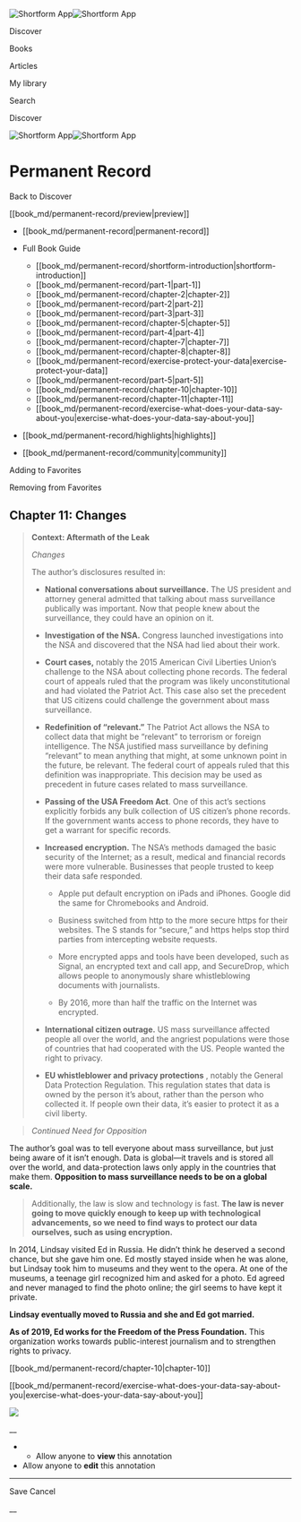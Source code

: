 ![Shortform App](/img/logo.36a2399e.svg)![Shortform App](/img/logo-dark.70c1b072.svg)

Discover

Books

Articles

My library

Search

Discover

![Shortform App](/img/logo.36a2399e.svg)![Shortform App](/img/logo-dark.70c1b072.svg)

# Permanent Record

Back to Discover

[[book_md/permanent-record/preview|preview]]

  * [[book_md/permanent-record|permanent-record]]
  * Full Book Guide

    * [[book_md/permanent-record/shortform-introduction|shortform-introduction]]
    * [[book_md/permanent-record/part-1|part-1]]
    * [[book_md/permanent-record/chapter-2|chapter-2]]
    * [[book_md/permanent-record/part-2|part-2]]
    * [[book_md/permanent-record/part-3|part-3]]
    * [[book_md/permanent-record/chapter-5|chapter-5]]
    * [[book_md/permanent-record/part-4|part-4]]
    * [[book_md/permanent-record/chapter-7|chapter-7]]
    * [[book_md/permanent-record/chapter-8|chapter-8]]
    * [[book_md/permanent-record/exercise-protect-your-data|exercise-protect-your-data]]
    * [[book_md/permanent-record/part-5|part-5]]
    * [[book_md/permanent-record/chapter-10|chapter-10]]
    * [[book_md/permanent-record/chapter-11|chapter-11]]
    * [[book_md/permanent-record/exercise-what-does-your-data-say-about-you|exercise-what-does-your-data-say-about-you]]
  * [[book_md/permanent-record/highlights|highlights]]
  * [[book_md/permanent-record/community|community]]



Adding to Favorites 

Removing from Favorites 

## Chapter 11: Changes

> **Context: Aftermath of the Leak**
> 
> _Changes_
> 
> The author’s disclosures resulted in:
> 
>   * **National conversations about surveillance.** The US president and attorney general admitted that talking about mass surveillance publically was important. Now that people knew about the surveillance, they could have an opinion on it.
> 
>   * **Investigation of the NSA.** Congress launched investigations into the NSA and discovered that the NSA had lied about their work.
> 
>   * **Court cases,** notably the 2015 American Civil Liberties Union’s challenge to the NSA about collecting phone records. The federal court of appeals ruled that the program was likely unconstitutional and had violated the Patriot Act. This case also set the precedent that US citizens could challenge the government about mass surveillance.
> 
>   * **Redefinition of “relevant.”** The Patriot Act allows the NSA to collect data that might be “relevant” to terrorism or foreign intelligence. The NSA justified mass surveillance by defining “relevant” to mean anything that might, at some unknown point in the future, be relevant. The federal court of appeals ruled that this definition was inappropriate. This decision may be used as precedent in future cases related to mass surveillance.
> 
>   * **Passing of the USA Freedom Act**. One of this act’s sections explicitly forbids any bulk collection of US citizen’s phone records. If the government wants access to phone records, they have to get a warrant for specific records.
> 
>   * **Increased encryption.** The NSA’s methods damaged the basic security of the Internet; as a result, medical and financial records were more vulnerable. Businesses that people trusted to keep their data safe responded.
> 
>     * Apple put default encryption on iPads and iPhones. Google did the same for Chromebooks and Android.
> 
>     * Business switched from http to the more secure https for their websites. The S stands for “secure,” and https helps stop third parties from intercepting website requests.
> 
>     * More encrypted apps and tools have been developed, such as Signal, an encrypted text and call app, and SecureDrop, which allows people to anonymously share whistleblowing documents with journalists.
> 
>     * By 2016, more than half the traffic on the Internet was encrypted.
> 
>   * **International citizen outrage.** US mass surveillance affected people all over the world, and the angriest populations were those of countries that had cooperated with the US. People wanted the right to privacy.
> 
>   * **EU whistleblower and privacy protections** , notably the General Data Protection Regulation. This regulation states that data is owned by the person it’s about, rather than the person who collected it. If people own their data, it’s easier to protect it as a civil liberty.
> 
> 

> 
> _Continued Need for Opposition_

The author’s goal was to tell everyone about mass surveillance, but just being aware of it isn’t enough. Data is global—it travels and is stored all over the world, and data-protection laws only apply in the countries that make them. **Opposition to mass surveillance needs to be on a global scale.**

> Additionally, the law is slow and technology is fast. **The law is never going to move quickly enough to keep up with technological advancements, so we need to find ways to protect our data ourselves, such as using encryption.**

In 2014, Lindsay visited Ed in Russia. He didn’t think he deserved a second chance, but she gave him one. Ed mostly stayed inside when he was alone, but Lindsay took him to museums and they went to the opera. At one of the museums, a teenage girl recognized him and asked for a photo. Ed agreed and never managed to find the photo online; the girl seems to have kept it private.

**Lindsay eventually moved to Russia and she and Ed got married.**

**As of 2019, Ed works for the Freedom of the Press Foundation.** This organization works towards public-interest journalism and to strengthen rights to privacy.

[[book_md/permanent-record/chapter-10|chapter-10]]

[[book_md/permanent-record/exercise-what-does-your-data-say-about-you|exercise-what-does-your-data-say-about-you]]

![](https://bat.bing.com/action/0?ti=56018282&Ver=2&mid=ff2d7828-2850-4c5d-855b-b8c9335a89a2&sid=f30c5e70639211ee87d33f0876d93783&vid=f30c9700639211eeb3a75d830392c94f&vids=0&msclkid=N&pi=0&lg=en-US&sw=800&sh=600&sc=24&nwd=1&tl=Shortform%20%7C%20Book&p=https%3A%2F%2Fwww.shortform.com%2Fapp%2Fbook%2Fpermanent-record%2Fchapter-11&r=&lt=313&evt=pageLoad&sv=1&rn=7632)

__

  *   * Allow anyone to **view** this annotation
  * Allow anyone to **edit** this annotation



* * *

Save Cancel

__



